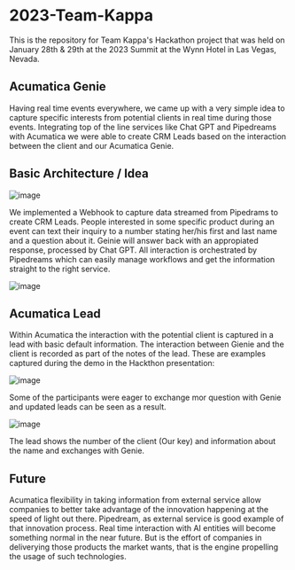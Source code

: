 # 2023-Team-Kappa
This is the repository for Team Kappa's Hackathon project that was held on January 28th & 29th at the 2023 Summit at the Wynn Hotel in Las Vegas, Nevada.

## Acumatica Genie

Having real time events everywhere, we came up with a very simple idea to capture specific interests from potential clients in real time during those events. Integrating top of the line services like Chat GPT and Pipedreams with Acumatica we were able to create CRM Leads based on the interaction between the client and our Acumatica Genie.

## Basic Architecture / Idea

![image](https://user-images.githubusercontent.com/70659523/215358429-7aee682d-b7c8-4c31-bf35-06696d582bf9.png)

We implemented a Webhook to capture data streamed from Pipedrams to create CRM Leads. People interested in some specific product during an event can text their inquiry to a number stating her/his first and last name and a question about it. Geinie will answer back with an appropiated response, processed by Chat GPT. All interaction is orchestrated by Pipedreams which can easily manage workflows and get the information straight to the right service.

![image](https://user-images.githubusercontent.com/70659523/215358747-f3bbed16-7ad3-4645-83da-b11e560527b4.png)

## Acumatica Lead

Within Acumatica the interaction with the potential client is captured in a lead with basic default information. The interaction between Gienie and the client is recorded as part of the notes of the lead. These are examples captured during the demo in the Hackthon presentation:

![image](https://user-images.githubusercontent.com/70659523/215358840-1f092cf6-fd60-446f-b261-6b9df6e58139.png)

Some of the participants were eager to exchange mor question with Genie and updated leads can be seen as a result.

![image](https://user-images.githubusercontent.com/70659523/215358902-77da605a-4ae6-46c2-bd5c-4b0f0f65b199.png)

The lead shows the number of the client (Our key) and information about the name and exchanges with Genie.

## Future

Acumatica flexibility in taking information from external service allow companies to better take advantage of the innovation happening at the speed of light out there. Pipedream, as external service is good example of that innovation process. Real time interaction with AI entities will become something normal in the near future. But is the effort of companies in deliverying those products the market wants, that is the engine propelling the usage of such technologies.
